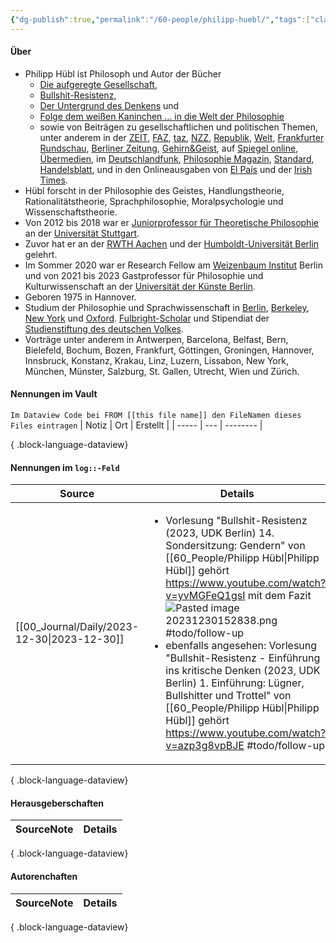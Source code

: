 ```yaml
---
{"dg-publish":true,"permalink":"/60-people/philipp-huebl/","tags":["class/people"],"noteIcon":""}
---
```



#### Über
- Philipp Hübl ist Philosoph und Autor der Bücher 
	- [Die aufgeregte Gesellschaft](https://www.randomhouse.de/Buch/Die-aufgeregte-Gesellschaft/Philipp-Huebl/C-Bertelsmann/e542406.rhd), 
	- [Bullshit-Resistenz](https://nicolai-publishing.com/products/bullshit-resistenz), 
	- [Der Untergrund des Denkens](http://www.rowohlt.de/hardcover/philipp-huebl-der-untergrund-des-denkens.html) und 
	- [Folge dem weißen Kaninchen … in die Welt der Philosophie](https://www.randomhouse.de/Taschenbuch/Folge-dem-weissen-Kaninchen-in-die-Welt-der-Philosophie/Philipp-Huebl/Penguin/e575116.rhd) 
	- sowie von Beiträgen zu gesellschaftlichen und politischen Themen, unter anderem in der [ZEIT](http://www.zeit.de/index), [FAZ](http://www.faz.net/aktuell/wissen/atomium-culture/philosophie-philosophische-leibesertuechtigung-11578420.html), [taz](http://www.taz.de/1/archiv/archiv/?dig=2006/05/31/a0162), [NZZ](https://www.nzz.ch/), [Republik](https://www.republik.ch/), [Welt](https://www.welt.de/), [Frankfurter Rundschau](https://www.fr.de/), [Berliner Zeitung](https://www.berliner-zeitung.de/), [G](https://www.google.com/url?sa=t&rct=j&q=&esrc=s&source=web&cd=1&cad=rja&uact=8&ved=2ahUKEwj-utWJkIXjAhWBIlAKHRKcCLUQFjAAegQIABAB&url=https%3A%2F%2Fwww.spektrum.de%2Fmagazin%2Fgehirn-und-geist%2F&usg=AOvVaw37cMk33fYj3vKeIdf6ONHB)[ehirn&Geist](https://www.google.com/url?sa=t&rct=j&q=&esrc=s&source=web&cd=1&cad=rja&uact=8&ved=2ahUKEwj-utWJkIXjAhWBIlAKHRKcCLUQFjAAegQIABAB&url=https%3A%2F%2Fwww.spektrum.de%2Fmagazin%2Fgehirn-und-geist%2F&usg=AOvVaw37cMk33fYj3vKeIdf6ONHB), auf [Spiegel online](http://www.spiegel.de/politik/deutschland/laender-neuordnung-plaedoyer-fuer-die-starken-sechs-a-454565.html), [Übermedien](https://uebermedien.de/), im [Deutschlandfunk](http://www.deutschlandradiokultur.de/menschliche-existenz-wann-ist-man-tot.2162.de.html?dram:article_id=372470), [Philosophie Magazin](http://philomag.de/), [Standard](https://www.derstandard.at/), [Handelsblatt](https://www.handelsblatt.com/), und in den Onlineausgaben von [El País](http://sociedad.elpais.com/sociedad/2011/12/16/actualidad/1323990004_850215.html) und der [Irish Times](http://www.irishtimes.com/).
- Hübl forscht in der Philosophie des Geistes, Handlungstheorie, Rationalitätstheorie, Sprachphilosophie, Moralpsychologie und Wissenschaftstheorie. 
- Von 2012 bis 2018 war er [Juniorprofessor für Theoretische Philosophie](http://www.uni-stuttgart.de/philo/mitarbeiter/aktuelle_mitarbeiter/huebl.html) an der [Universität Stuttgart](http://www.uni-stuttgart.de/home/). 
- Zuvor hat er an der [RWTH Aachen](http://www.rwth-aachen.de/) und der [Humboldt-Universität Berlin](http://www.hu-berlin.de/) gelehrt. 
- Im Sommer 2020 war er Research Fellow am [Weizenbaum Institut](https://www.weizenbaum-institut.de/portrait/p/philipp-huebl/) Berlin und von 2021 bis 2023 Gastprofessor für Philosophie und Kulturwissenschaft an der [Universität der Künste Berlin](https://www.udk-berlin.de/startseite/).
- Geboren 1975 in Hannover. 
- Studium der Philosophie und Sprachwissenschaft in [Berlin](http://www.hu-berlin.de/), [Berkeley](http://berkeley.edu/), [New York](http://www.nyu.edu/) und [Oxford](http://www.ox.ac.uk/). [Fulbright-Scholar](http://www.fulbright.de/) und Stipendiat der [Studienstiftung des deutschen Volkes](http://www.studienstiftung.de/). 
- Vorträge unter anderem in Antwerpen, Barcelona, Belfast, Bern, Bielefeld, Bochum, Bozen, Frankfurt, Göttingen, Groningen, Hannover, Innsbruck, Konstanz, Krakau, Linz, Luzern, Lissabon, New York, München, Münster, Salzburg, St. Gallen, Utrecht, Wien und Zürich.


#### Nennungen im Vault
`Im Dataview Code bei FROM [[this file name]] den FileNamen dieses Files eintragen` 
| Notiz | Ort | Erstellt |
| ----- | --- | -------- |

{ .block-language-dataview}

#### Nennungen im `log::-Feld`
| Source                                         | Details                                                                                                                                                                                                                                                                                                                                                                                                                                                                                           |
| ---------------------------------------------- | ------------------------------------------------------------------------------------------------------------------------------------------------------------------------------------------------------------------------------------------------------------------------------------------------------------------------------------------------------------------------------------------------------------------------------------------------------------------------------------------------- |
| [[00_Journal/Daily/2023-12-30\|2023-12-30]] | <ul><li>Vorlesung "Bullshit-Resistenz (2023, UDK Berlin) 14. Sondersitzung: Gendern" von [[60_People/Philipp Hübl\|Philipp Hübl]] gehört https://www.youtube.com/watch?v=yvMGFeQ1gsI mit dem Fazit ![Pasted image 20231230152838.png](/img/user/70_Ressources/pasted_assets/Pasted%20image%2020231230152838.png) #todo/follow-up</li><li>ebenfalls angesehen: Vorlesung "Bullshit-Resistenz - Einführung ins kritische Denken (2023, UDK Berlin) 1. Einführung: Lügner, Bullshitter und Trottel" von [[60_People/Philipp Hübl\|Philipp Hübl]] gehört https://www.youtube.com/watch?v=azp3g8vpBJE #todo/follow-up</li></ul> |

{ .block-language-dataview}

#### Herausgeberschaften
| SourceNote | Details |
| ---------- | ------- |

{ .block-language-dataview}

#### Autorenchaften
| SourceNote | Details |
| ---------- | ------- |

{ .block-language-dataview}

